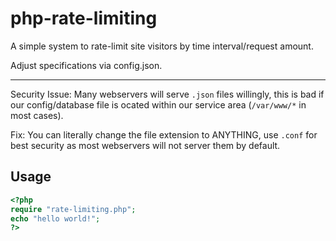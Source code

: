 # php-rate-limiting
A simple system to rate-limit site visitors by time interval/request amount.

Adjust specifications via config.json.

-------
Security Issue:
Many webservers will serve `.json` files willingly, this is bad if our config/database file is ocated within our service area (`/var/www/*` in most cases).

Fix:
You can literally change the file extension to ANYTHING, use `.conf` for best security as most webservers will not server them by default.


## Usage
```php
<?php
require "rate-limiting.php";
echo "hello world!";
?>
```
